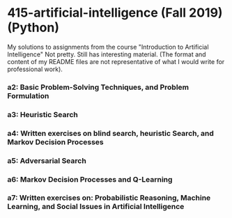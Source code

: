 # 415-artificial-intelligence (Fall 2019) (Python)
My solutions to assignments from the course "Introduction to Artificial Intelligence"
Not pretty. Still has interesting material. (The format and content of my README files are not representative of what I would write for professional work).

### a2: Basic Problem-Solving Techniques, and Problem Formulation 

### a3: Heuristic Search

### a4: Written exercises on blind search, heuristic Search, and Markov Decision Processes

### a5: Adversarial Search

### a6: Markov Decision Processes and Q-Learning

### a7: Written exercises on: Probabilistic Reasoning, Machine Learning, and Social Issues in Artificial Intelligence
